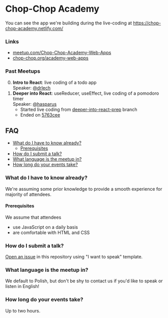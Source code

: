 # Chop-Chop Academy

You can see the app we're building during the live-coding at https://chop-chop-academy.netlify.com/

### Links

- [meetup.com/Chop-Chop-Academy-Web-Apps](https://www.meetup.com/Chop-Chop-Academy-Web-Apps)
- [chop-chop.org/academy-web-apps](https://chop-chop.org/academy-web-apps)

### Past Meetups

0. **Intro to React**: live coding of a todo app \
  Speaker: [@drlech](https://github.com/drlech)
1. **Deeper into React**: useReducer, useEffect, live coding of a pomodoro timer \
  Speaker: [@hasparus](https://github.com/hasparus)
    - Started live coding from [deeper-into-react-prep](https://github.com/ChopChopOrg/academy/tree/deeper-into-react-prep) branch
    - Ended on [5763cee](https://github.com/ChopChopOrg/academy/commit/5763ceee363da1e2455dd3197f55830b15cf88f9)

## FAQ

<!-- TOC -->

- [What do I have to know already?](#what-do-i-have-to-know-already)
  - [Prerequisites](#prerequisites)
- [How do I submit a talk?](#how-do-i-submit-a-talk)
- [What language is the meetup in?](#what-language-is-the-meetup-in)
- [How long do your events take?](#how-long-do-your-events-take)

<!-- /TOC -->

### What do I have to know already?

We're assuming some prior knowledge to provide a smooth experience for majority of attendees.

#### Prerequisites

We assume that attendees

- use JavaScript on a daily basis
- are comfortable with HTML and CSS

### How do I submit a talk?

[Open an issue](https://github.com/ChopChopOrg/academy/issues/new?assignees=&labels=talk+proposal&template=i-want-to-speak.md&title=%3CYour+talk+title%3E) in this repository using "I want to speak" template.

### What language is the meetup in?

We default to Polish, but don't be shy to contact us if you'd like to speak or listen in English!

### How long do your events take?

Up to two hours.
